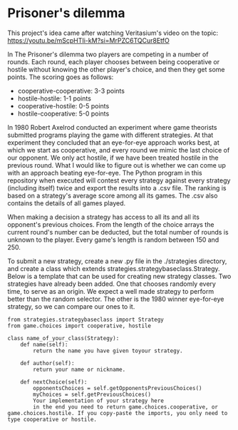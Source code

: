 # Prisoner's dilemma

This project's idea came after watching Veritasium's video on the topic: https://youtu.be/mScpHTIi-kM?si=MrPZC6TQCur8EtfO

In The Prisoner's dilemma two players are competing in a number of rounds. Each round, each player chooses between being cooperative or hostile without knowing the other player's choice, and then they get some points. The scoring goes as follows:
- cooperative-cooperative: 3-3 points
- hostile-hostile: 1-1 points
- cooperative-hostile: 0-5 points
- hostile-cooperative: 5-0 points

In 1980 Robert Axelrod conducted an experiment where game theorists submitted programs playing the game with different strategies. At that experiment they concluded that an eye-for-eye approach works best, at which we start as cooperative, and every round we mimic the last choice of our opponent. We only act hostile, if we have been treated hostile in the previous round. 
What I would like to figure out is whether we can come up with an approach beating eye-for-eye. 
The Python program in this repository when executed will contest every strategy against every strategy (including itself) twice and export the results into a .csv file. The ranking is based on a strategy's average score among all its games. The .csv also contains the details of all games played. 

When making a decision a strategy has access to all its and all its opponent's previous choices. From the length of the choice arrays the current round's number can be deducted, but the total number of rounds is unknown to the player. Every game's length is random between 150 and 250. 

To submit a new strategy, create a new .py file in the ./strategies directory, and create a class which extends strategies.strategybaseclass.Strategy. Below is a template that can be used for creating new strategy classes. 
Two strategies have already been added. One that chooses randomly every time, to serve as an origin. We expect a well made strategy to perform better than the random selector. The other is the 1980 winner eye-for-eye strategy, so we can compare our ones to it. 

```
from strategies.strategybaseclass import Strategy
from game.choices import cooperative, hostile

class name_of_your_class(Strategy):
    def name(self):
        return the name you have given toyour strategy.

    def author(self):
        return your name or nickname.

    def nextChoice(self):
        opponentsChoices = self.getOpponentsPreviousChoices()
        myChoices = self.getPreviousChoices()
        Your implementation of your strategy here
        in the end you need to return game.choices.cooperative, or game.choices.hostile. If you copy-paste the imports, you only need to type cooperative or hostile. 
```
